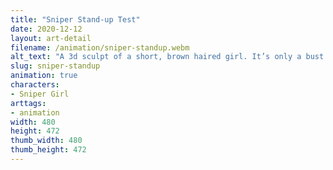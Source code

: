 ```yaml
---
title: "Sniper Stand-up Test"
date: 2020-12-12
layout: art-detail
filename: /animation/sniper-standup.webm
alt_text: "A 3d sculpt of a short, brown haired girl. It’s only a bust."
slug: sniper-standup
animation: true
characters:
- Sniper Girl
arttags:
- animation
width: 480
height: 472
thumb_width: 480
thumb_height: 472
---
```

